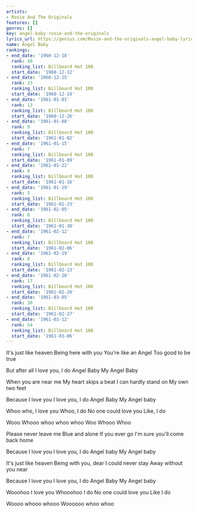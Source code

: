 ```yaml
---
artists:
- Rosie And The Originals
features: []
genres: []
key: angel-baby-rosie-and-the-originals
lyrics_url: https://genius.com/Rosie-and-the-originals-angel-baby-lyrics
name: Angel Baby
rankings:
- end_date: '1960-12-18'
  rank: 40
  ranking_list: Billboard Hot 100
  start_date: '1960-12-12'
- end_date: '1960-12-25'
  rank: 23
  ranking_list: Billboard Hot 100
  start_date: '1960-12-19'
- end_date: '1961-01-01'
  rank: 13
  ranking_list: Billboard Hot 100
  start_date: '1960-12-26'
- end_date: '1961-01-08'
  rank: 9
  ranking_list: Billboard Hot 100
  start_date: '1961-01-02'
- end_date: '1961-01-15'
  rank: 7
  ranking_list: Billboard Hot 100
  start_date: '1961-01-09'
- end_date: '1961-01-22'
  rank: 6
  ranking_list: Billboard Hot 100
  start_date: '1961-01-16'
- end_date: '1961-01-29'
  rank: 5
  ranking_list: Billboard Hot 100
  start_date: '1961-01-23'
- end_date: '1961-02-05'
  rank: 6
  ranking_list: Billboard Hot 100
  start_date: '1961-01-30'
- end_date: '1961-02-12'
  rank: 7
  ranking_list: Billboard Hot 100
  start_date: '1961-02-06'
- end_date: '1961-02-19'
  rank: 6
  ranking_list: Billboard Hot 100
  start_date: '1961-02-13'
- end_date: '1961-02-26'
  rank: 17
  ranking_list: Billboard Hot 100
  start_date: '1961-02-20'
- end_date: '1961-03-05'
  rank: 30
  ranking_list: Billboard Hot 100
  start_date: '1961-02-27'
- end_date: '1961-03-12'
  rank: 54
  ranking_list: Billboard Hot 100
  start_date: '1961-03-06'
---
```

It's just like heaven
Being here with you
You're like an Angel
Too good to be true

But after all
I love you, I do
Angel Baby
My Angel Baby

When you are near me
My heart skips a beat
I can hardly stand on
My own two feet

Because I love you
I love you, I do
Angel Baby
My Angel baby

Whoo who, I love you
Whoo, I do
No one could love you
Like, I do

Wooo Whooo whoo whoo whoo
Woo Whooo Whoo

Please never leave me
Blue and alone
If you ever go
I'm sure you'll come back home

Because I love you
I love you, I do
Angel baby
My Angel baby

It's just like heaven
Being with you, dear
I could never stay
Away without you near

Because I love you
I love you, I do
Angel Baby
My Angel baby

Wooohoo I love you
Whooohoo I do
No one could love you
Like I do

Woooo whooo whooo
Woooooo whoo whoo
